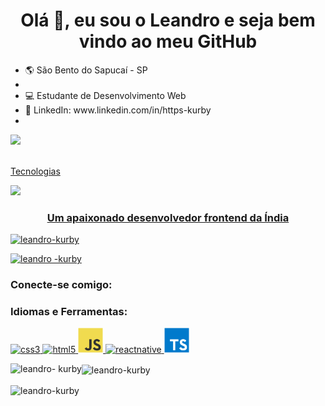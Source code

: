 <h1 align="center">Olá 👋, eu sou o Leandro e seja bem vindo ao meu GitHub</h1>

<ul list-style="none">
 <li>
    🌎 São Bento do Sapucaí - SP
  <li/>
  <li>
   💻 Estudante de Desenvolvimento Web
  </li>
  <li>
   🔗 LinkedIn: www.linkedin.com/in/https-kurby
  <li/>
</ul>

<div>
  <a href="https://github.com/leandro-kurby"/>
  <img height="200em" src="https://github-readme-stats.vercel.app/api?username=leandro-kurby&show_icons=true&theme=default&include_all_commits=true&count_private=true"/>
</div>

<div><br>
 <p>Tecnologias</p>
 <img src="https://skillicons.dev/icons?i=html,css,javascript,react,styledcomponents,typescript,express,postgres" />
</div>


<h3 align="center">Um apaixonado desenvolvedor frontend da Índia</h3>

<p align="left"> <img src=" https://komarev.com/ghpvc/?username=leandro-kurby&label=Profile%20views&color=0e75b6&style=flat" alt="leandro-kurby" /> </p>

<p align="left"> <a href= "https://github.com/ryo-ma/github-profile-trophy"><img src="https://github-profile-trophy.vercel.app/?username=leandro-kurby" alt="leandro -kurby" /></a> </p>

<h3 align="left">Conecte-se comigo:</h3>
<p align="left">
</p>

<h3 align="left">Idiomas e Ferramentas:</h3>
<p align="left"> <a href="https://www.w3schools.com/css/" target="_blank" rel="noreferrer"> <img src="https://raw.githubusercontent. com/devicons/devicon/master/icons/css3/css3-original-wordmark.svg" alt="css3" width="40" height="40"/> </a> <a href="https:// www.w3.org/html/" target="_blank" rel="noreferrer"> <img src="https://raw.githubusercontent.com/devicons/devicon/master/icons/html5/html5-original-wordmark .svg" alt="html5" width="40" height="40"/> </a> <a href="https://developer.mozilla.org/en-US/docs/Web/JavaScript" target ="_blank" rel="noreferrer"> <img src="https://raw.githubusercontent.com/devicons/devicon/master/icons/javascript/javascript-original.svg" alt="javascript" width="40" height="40"/ > </a> <a href="https://reactnative.dev/" target="_blank" rel="noreferrer"> <img src="https://reactnative.dev/img/header_logo.svg" alt ="reactnative" width="40" height="40"/> </a> <a href="https://www.typescriptlang.org/" target="_blank" rel="noreferrer"> <img src ="https://raw.githubusercontent.com/devicons/devicon/master/icons/typescript/typescript-original.svg" alt="typescript" width="40"altura="40"/> </a> </p>

<p><img align="left" src="https://github-readme-stats.vercel.app/api/top-langs?username=leandro-kurby&show_icons=true&locale=en&layout=compact" alt="leandro- kurby" /></p>

<p> <img align="center" src="https://github-readme-stats.vercel.app/api?username=leandro-kurby&show_icons=true&locale=en" alt ="leandro-kurby" /></p>

<p><img align="center" src="https://github-readme-streak-stats.herokuapp.com/?user=leandro-kurby&" alt= "leandro-kurby" /></p>
